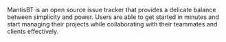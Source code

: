 MantisBT is an open source issue tracker that provides a delicate balance between simplicity and power. Users are able to get started in minutes and start managing their projects while collaborating with their teammates and clients effectively.
